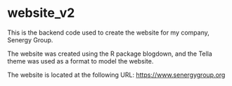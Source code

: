# website_v2

This is the backend code used to create the website for my company, Senergy Group. 

The website was created using the R package blogdown, and the Tella theme was used as a format to model the website.

The website is located at the following URL: https://www.senergygroup.org
